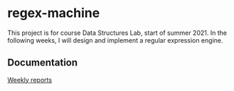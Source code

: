 # regex-machine

This project is for course Data Structures Lab, start of summer 2021. 
In the following weeks, I will design and implement a regular expression engine.

## Documentation

[Weekly reports](https://github.com/antti-hartikka/regex-machine/tree/main/documentation/week-reports)
